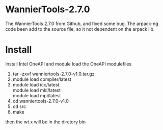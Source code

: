 # WannierTools-2.7.0

The WannierTools 2.7.0 from Github, and fixed some bug. The arpack-ng code been add to the source file, so it not dependent on the arpack lib.

# Install

Install Intel OneAPI and module load the OneAPI modulefiles  

1. tar -zxvf wanniertools-2.7.0-v1.0.tar.gz  
2. module load compiler/latest  
3. module load icc/latest  
module load mkl/latest  
module load mpi/latest  
4. cd wanniertools-2.7.0-v1.0  
5. cd src
6. make  

then the wt.x will be in the dirctory bin  